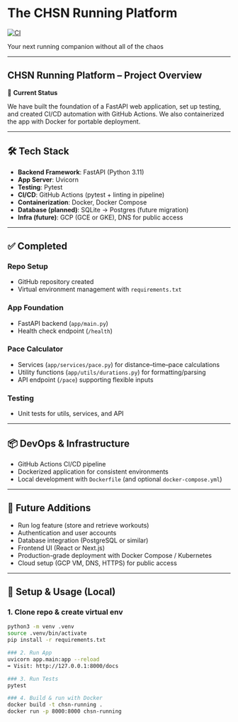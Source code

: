 # The CHSN Running Platform

[![CI](https://github.com/austinhogan11/chsn-running-platform/actions/workflows/ci.yml/badge.svg)](https://github.com/austinhogan11/chsn-running-platform/actions/workflows/ci.yml)


Your next running companion without all of the chaos

---

## CHSN Running Platform – Project Overview

🚀 **Current Status**

We have built the foundation of a FastAPI web application, set up testing, and created CI/CD automation with GitHub Actions. We also containerized the app with Docker for portable deployment.

---

## 🛠️ Tech Stack

- **Backend Framework**: FastAPI (Python 3.11)  
- **App Server**: Uvicorn  
- **Testing**: Pytest  
- **CI/CD**: GitHub Actions (pytest + linting in pipeline)  
- **Containerization**: Docker, Docker Compose  
- **Database (planned)**: SQLite → Postgres (future migration)  
- **Infra (future)**: GCP (GCE or GKE), DNS for public access  

---

## ✅ Completed

### Repo Setup
- GitHub repository created  
- Virtual environment management with `requirements.txt`

### App Foundation
- FastAPI backend (`app/main.py`)  
- Health check endpoint (`/health`)  

### Pace Calculator
- Services (`app/services/pace.py`) for distance–time–pace calculations  
- Utility functions (`app/utils/durations.py`) for formatting/parsing  
- API endpoint (`/pace`) supporting flexible inputs  

### Testing
- Unit tests for utils, services, and API  

---

## 📦 DevOps & Infrastructure
- GitHub Actions CI/CD pipeline  
- Dockerized application for consistent environments  
- Local development with `Dockerfile` (and optional `docker-compose.yml`)  

---

## 🔮 Future Additions
- Run log feature (store and retrieve workouts)  
- Authentication and user accounts  
- Database integration (PostgreSQL or similar)  
- Frontend UI (React or Next.js)  
- Production-grade deployment with Docker Compose / Kubernetes  
- Cloud setup (GCP VM, DNS, HTTPS) for public access  

---

## 📖 Setup & Usage (Local)

### 1. Clone repo & create virtual env
```bash
python3 -m venv .venv
source .venv/bin/activate
pip install -r requirements.txt

### 2. Run App
uvicorn app.main:app --reload
➡️ Visit: http://127.0.0.1:8000/docs

### 3. Run Tests
pytest

### 4. Build & run with Docker
docker build -t chsn-running .
docker run -p 8000:8000 chsn-running